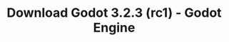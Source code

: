 ---
# Generated by /tools/generators/src/download_archive_generator !!! do not edit by hand !!!
title: 'Download Godot 3.2.3 (rc1) - Godot Engine'
type: 'download/archive'
name: '3.2.3'
flavor: 'rc1'
release_date: '2020-07-24T03:00:00-00:00'
release_notes: 'article/release-candidate-godot-3-2-3-rc-1/'
primaryPlatforms:
  - 'android.apk'
  - 'macos.universal'
  - 'windows.64'
  - 'linux_server.headless.64'
  - 'web'
  - 'templates'
links:
  android.apk:
    name: 'android.apk'
    title: 'Android'
    caption: 'Universal APK (ARM64 + ARMv7 + x86_64 + x86)'
    tags:
      - 'APK download'
      - 'ARM64/v7'
      - 'x86 (64 & 32 bit)'
    hosts:
      github_builds:
        regular: 'https://github.com/godotengine/godot-builds/releases/download/3.2.3-rc1/Godot_v3.2.3-rc1_android_editor.apk'
        mono: '#'
      github:
        regular: 'https://github.com/godotengine/godot/releases/download/3.2.3-rc1/Godot_v3.2.3-rc1_android_editor.apk'
        mono: '#'
  macos.universal:
    name: 'macos.universal'
    title: 'macOS'
    caption: 'Universal (x86_64 + Apple Silicon)'
    tags:
      - 'Intel/Apple Silicon'
      - '64 bit'
    hosts:
      github_builds:
        regular: 'https://github.com/godotengine/godot-builds/releases/download/3.2.3-rc1/Godot_v3.2.3-rc1_osx.universal.zip'
        mono: 'https://github.com/godotengine/godot-builds/releases/download/3.2.3-rc1/Godot_v3.2.3-rc1_mono_osx.universal.zip'
      github:
        regular: 'https://github.com/godotengine/godot/releases/download/3.2.3-rc1/Godot_v3.2.3-rc1_osx.universal.zip'
        mono: 'https://github.com/godotengine/godot/releases/download/3.2.3-rc1/Godot_v3.2.3-rc1_mono_osx.universal.zip'
  windows.64:
    name: 'windows.64'
    title: 'Windows'
    caption: 'Standard (x86_64)'
    tags:
      - '64 bit'
    hosts:
      github_builds:
        regular: 'https://github.com/godotengine/godot-builds/releases/download/3.2.3-rc1/Godot_v3.2.3-rc1_win64.exe.zip'
        mono: 'https://github.com/godotengine/godot-builds/releases/download/3.2.3-rc1/Godot_v3.2.3-rc1_mono_win64.zip'
      github:
        regular: 'https://github.com/godotengine/godot/releases/download/3.2.3-rc1/Godot_v3.2.3-rc1_win64.exe.zip'
        mono: 'https://github.com/godotengine/godot/releases/download/3.2.3-rc1/Godot_v3.2.3-rc1_mono_win64.zip'
  linux_server.headless.64:
    name: 'linux_server.headless.64'
    title: 'Linux Server'
    caption: 'Headless (x86_64)'
    tags:
      - '64 bit'
      - 'Headless'
    hosts:
      github_builds:
        regular: 'https://github.com/godotengine/godot-builds/releases/download/3.2.3-rc1/Godot_v3.2.3-rc1_linux_headless.64.zip'
        mono: 'https://github.com/godotengine/godot-builds/releases/download/3.2.3-rc1/Godot_v3.2.3-rc1_mono_linux_headless_64.zip'
      github:
        regular: 'https://github.com/godotengine/godot/releases/download/3.2.3-rc1/Godot_v3.2.3-rc1_linux_headless.64.zip'
        mono: 'https://github.com/godotengine/godot/releases/download/3.2.3-rc1/Godot_v3.2.3-rc1_mono_linux_headless_64.zip'
  web:
    name: 'web'
    title: 'Web editor'
    caption: ''
    tags:
      - 'Self-hosted'
      - 'Cross-platform'
    hosts:
      github_builds:
        regular: 'https://github.com/godotengine/godot-builds/releases/download/3.2.3-rc1/Godot_v3.2.3-rc1_web_editor.zip'
        mono: '#'
      github:
        regular: 'https://github.com/godotengine/godot/releases/download/3.2.3-rc1/Godot_v3.2.3-rc1_web_editor.zip'
        mono: '#'
  linux.64:
    name: 'linux.64'
    title: 'Linux'
    caption: 'Standard (x86_64)'
    tags:
      - '64 bit'
    hosts:
      github_builds:
        regular: 'https://github.com/godotengine/godot-builds/releases/download/3.2.3-rc1/Godot_v3.2.3-rc1_x11.64.zip'
        mono: 'https://github.com/godotengine/godot-builds/releases/download/3.2.3-rc1/Godot_v3.2.3-rc1_mono_x11_64.zip'
      github:
        regular: 'https://github.com/godotengine/godot/releases/download/3.2.3-rc1/Godot_v3.2.3-rc1_x11.64.zip'
        mono: 'https://github.com/godotengine/godot/releases/download/3.2.3-rc1/Godot_v3.2.3-rc1_mono_x11_64.zip'
  linux.32:
    name: 'linux.32'
    title: 'Linux'
    caption: 'Standard (x86)'
    tags:
      - '32 bit'
    hosts:
      github_builds:
        regular: 'https://github.com/godotengine/godot-builds/releases/download/3.2.3-rc1/Godot_v3.2.3-rc1_x11.32.zip'
        mono: 'https://github.com/godotengine/godot-builds/releases/download/3.2.3-rc1/Godot_v3.2.3-rc1_mono_x11_32.zip'
      github:
        regular: 'https://github.com/godotengine/godot/releases/download/3.2.3-rc1/Godot_v3.2.3-rc1_x11.32.zip'
        mono: 'https://github.com/godotengine/godot/releases/download/3.2.3-rc1/Godot_v3.2.3-rc1_mono_x11_32.zip'
  windows.32:
    name: 'windows.32'
    title: 'Windows'
    caption: 'Standard (x86)'
    tags:
      - '32 bit'
    hosts:
      github_builds:
        regular: 'https://github.com/godotengine/godot-builds/releases/download/3.2.3-rc1/Godot_v3.2.3-rc1_win32.exe.zip'
        mono: 'https://github.com/godotengine/godot-builds/releases/download/3.2.3-rc1/Godot_v3.2.3-rc1_mono_win32.zip'
      github:
        regular: 'https://github.com/godotengine/godot/releases/download/3.2.3-rc1/Godot_v3.2.3-rc1_win32.exe.zip'
        mono: 'https://github.com/godotengine/godot/releases/download/3.2.3-rc1/Godot_v3.2.3-rc1_mono_win32.zip'
  linux_server.64:
    name: 'linux_server.64'
    title: 'Linux Server'
    caption: 'Standard (x86_64)'
    tags:
      - '64 bit'
    hosts:
      github_builds:
        regular: 'https://github.com/godotengine/godot-builds/releases/download/3.2.3-rc1/Godot_v3.2.3-rc1_linux_server.64.zip'
        mono: 'https://github.com/godotengine/godot-builds/releases/download/3.2.3-rc1/Godot_v3.2.3-rc1_mono_linux_server_64.zip'
      github:
        regular: 'https://github.com/godotengine/godot/releases/download/3.2.3-rc1/Godot_v3.2.3-rc1_linux_server.64.zip'
        mono: 'https://github.com/godotengine/godot/releases/download/3.2.3-rc1/Godot_v3.2.3-rc1_mono_linux_server_64.zip'
  aar_library:
    name: 'aar_library'
    title: 'AAR library'
    caption: ''
    tags:
      - 'Android plugins'
      - 'Java'
      - 'Kotlin'
    hosts:
      github_builds:
        regular: 'https://github.com/godotengine/godot-builds/releases/download/3.2.3-rc1/godot-lib.3.2.3.rc1.release.aar'
        mono: 'https://github.com/godotengine/godot-builds/releases/download/3.2.3-rc1/godot-lib.3.2.3.rc1.mono.release.aar'
      github:
        regular: 'https://github.com/godotengine/godot/releases/download/3.2.3-rc1/godot-lib.3.2.3.rc1.release.aar'
        mono: 'https://github.com/godotengine/godot/releases/download/3.2.3-rc1/godot-lib.3.2.3.rc1.mono.release.aar'
  templates:
    name: 'templates'
    title: 'Export templates'
    caption: ''
    tags:
      - 'Used to export your games to all supported platforms'
    hosts:
      github_builds:
        regular: 'https://github.com/godotengine/godot-builds/releases/download/3.2.3-rc1/Godot_v3.2.3-rc1_export_templates.tpz'
        mono: 'https://github.com/godotengine/godot-builds/releases/download/3.2.3-rc1/Godot_v3.2.3-rc1_mono_export_templates.tpz'
      github:
        regular: 'https://github.com/godotengine/godot/releases/download/3.2.3-rc1/Godot_v3.2.3-rc1_export_templates.tpz'
        mono: 'https://github.com/godotengine/godot/releases/download/3.2.3-rc1/Godot_v3.2.3-rc1_mono_export_templates.tpz'
---